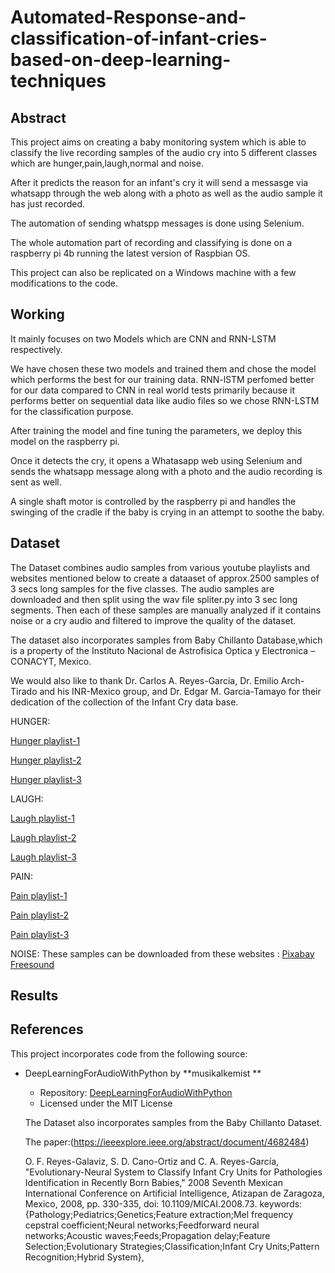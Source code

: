 # Automated-Response-and-classification-of-infant-cries-based-on-deep-learning-techniques
## Abstract
This project aims on creating a baby monitoring system which is able to classify the live recording samples of the audio cry into 5 different classes which are hunger,pain,laugh,normal and noise.

After it predicts the reason for an infant's cry it will send a messasge via whatsapp through the web along with a photo as well as the audio sample it has just recorded.

The automation of sending whatspp messages is done using Selenium.

The whole automation part of recording and classifying is done on a raspberry pi 4b running the latest version of Raspbian OS.

This project can also be replicated on a Windows machine with a few modifications to the code.

## Working

It mainly focuses on two Models which are CNN and RNN-LSTM respectively.

We have chosen these two models and trained them and chose the model which performs the best for our training data.
RNN-lSTM perfomed better for our data compared to CNN in real world tests primarily because it performs better on sequential data like audio files so we chose RNN-LSTM for the classification purpose.

After training the model and fine tuning the parameters, we deploy this model on the raspberry pi.

Once it detects the cry, it opens a Whatasapp web using Selenium and sends the whatsapp message along with a photo and the audio recording is sent as well.

A single shaft motor is controlled by the raspberry pi and handles the swinging of the cradle if the baby is crying in an attempt to soothe the baby.

## Dataset
The Dataset combines audio samples from various youtube playlists and websites mentioned below to create a dataaset of approx.2500 samples of 3 secs long samples for the five classes.
The audio samples are downloaded and then split using the wav file spliter.py into 3 sec long segments.
Then each of these samples are manually analyzed if it contains noise or a cry audio and filtered to improve the quality of the dataset.

The dataset also incorporates samples from Baby Chillanto Database,which is a property of the Instituto Nacional de Astrofisica Optica y Electronica – CONACYT, Mexico.

We would also like to thank Dr. Carlos A. Reyes-Garcia, Dr. Emilio Arch-Tirado and his INR-Mexico group, and Dr. Edgar M. Garcia-Tamayo for their dedication of the collection of the Infant Cry data base.

HUNGER:

[Hunger playlist-1](https://www.youtube.com/playlist?list=PL3c8pbVXDYnGT8IbavTdUo2LqdGDIHZbi)

[Hunger playlist-2](https://www.youtube.com/playlist?list=PL8ev3X5tHcOZ1cMK47KJKzyybPGg1ASdN)

[Hunger playlist-3](https://www.youtube.com/playlist?list=PLi24J1tB5dgHDG6lNbSxeHtAIte73L56w)

LAUGH:

[Laugh playlist-1](https://www.youtube.com/playlist?list=PL46077C057708485D)

[Laugh playlist-2](https://www.youtube.com/playlist?list=PL9FDDA065EED56EE5)

[Laugh playlist-3](https://www.youtube.com/playlist?list=PL17qYU0cLqMqkAN_VFN8hj2Ylxw9LLWTq)

PAIN:

[Pain playlist-1](https://www.youtube.com/playlist?list=PLAWqy92HSINYIRZA0kUrmM69x0e0GV03r)

[Pain playlist-2](https://www.youtube.com/playlist?list=PLF1_tLatgz_ywqj6HuCugg5eotD4KAqFa)

[Pain playlist-3](https://www.youtube.com/playlist?list=PL6yh-QMpd3PAmXHt1Czhex_1vFb9N6rxr)

NOISE:
These samples can be downloaded from these websites :
[Pixabay](https://pixabay.com/)
[Freesound](https://freesound.org/)


## Results






## References

This project incorporates code from the following source:

- DeepLearningForAudioWithPython by **musikalkemist **
  - Repository: [DeepLearningForAudioWithPython](https://github.com/musikalkemist/DeepLearningForAudioWithPython)
  - Licensed under the MIT License

  The Dataset also incorporates samples from the Baby Chillanto Dataset.

  The paper:(https://ieeexplore.ieee.org/abstract/document/4682484)
  
  O. F. Reyes-Galaviz, S. D. Cano-Ortiz and C. A. Reyes-García, "Evolutionary-Neural System to Classify Infant Cry Units for Pathologies Identification in Recently Born Babies," 2008 Seventh Mexican International Conference on Artificial Intelligence, Atizapan de Zaragoza, Mexico, 2008, pp. 330-335, doi: 10.1109/MICAI.2008.73.
keywords: {Pathology;Pediatrics;Genetics;Feature extraction;Mel frequency cepstral coefficient;Neural networks;Feedforward neural networks;Acoustic waves;Feeds;Propagation delay;Feature Selection;Evolutionary Strategies;Classification;Infant Cry Units;Pattern Recognition;Hybrid System}, 


